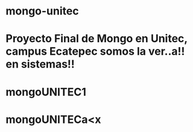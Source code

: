 
# mongo-unitec
Proyecto Final de Mongo en  Unitec, campus Ecatepec somos la ver..a!! en sistemas!!
=======
# mongoUNITEC1
# mongoUNITECa<x